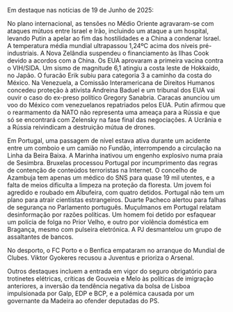 Em destaque nas notícias de 19 de Junho de 2025:

No plano internacional, as tensões no Médio Oriente agravaram-se com ataques mútuos entre Israel e Irão, incluindo um ataque a um hospital, levando Putin a apelar ao fim das hostilidades e a China a condenar Israel. A temperatura média mundial ultrapassou 1,24ºC acima dos níveis pré-industriais. A Nova Zelândia suspendeu o financiamento às Ilhas Cook devido a acordos com a China. Os EUA aprovaram a primeira vacina contra o VIH/SIDA. Um sismo de magnitude 6,1 atingiu a costa leste de Hokkaido, no Japão. O furacão Erik subiu para categoria 3 a caminho da costa do México. Na Venezuela, a Comissão Interamericana de Direitos Humanos concedeu proteção à ativista Andreina Baduel e um tribunal dos EUA vai ouvir o caso do ex-preso político Gregory Sanabria. Caracas anunciou um voo do México com venezuelanos repatriados pelos EUA. Putin afirmou que o rearmamento da NATO não representa uma ameaça para a Rússia e que só se encontrará com Zelensky na fase final das negociações. A Ucrânia e a Rússia reivindicam a destruição mútua de drones.

Em Portugal, uma passagem de nível estava ativa durante um acidente entre um comboio e um camião no Fundão, interrompendo a circulação na Linha da Beira Baixa. A Marinha inativou um engenho explosivo numa praia de Sesimbra. Bruxelas processou Portugal por incumprimento das regras de contenção de conteúdos terroristas na Internet. O concelho de Azambuja tem apenas um médico do SNS para quase 19 mil utentes, e a falta de meios dificulta a limpeza na proteção da floresta. Um jovem foi agredido e roubado em Albufeira, com quatro detidos. Portugal não tem um plano para atrair cientistas estrangeiros. Duarte Pacheco alertou para falhas de segurança no Parlamento português. Muçulmanos em Portugal relatam desinformação por razões políticas. Um homem foi detido por esfaquear um polícia de folga no Prior Velho, e outro por violência doméstica em Bragança, mesmo com pulseira eletrónica. A PJ desmantelou um grupo de assaltantes de bancos.

No desporto, o FC Porto e o Benfica empataram no arranque do Mundial de Clubes. Viktor Gyokeres recusou a Juventus e prioriza o Arsenal.

Outros destaques incluem a entrada em vigor do seguro obrigatório para trotinetes elétricas, críticas de Gouveia e Melo às políticas de imigração anteriores, a inversão da tendência negativa da bolsa de Lisboa impulsionada por Galp, EDP e BCP, e a polémica causada por um governante da Madeira ao ofender deputadas do PS.